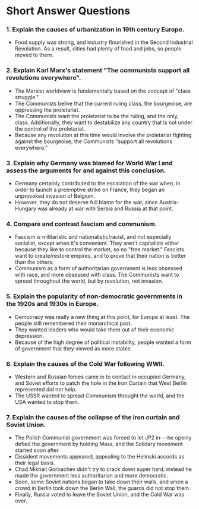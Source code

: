 # Short Answer Questions

### 1.  Explain the causes of urbanization in 19th century Europe.
- Food supply was strong, and industry
  flourished in the Second Industrial
  Revolution. As a result, cities had
  plenty of food and jobs, so people
  moved to them.

### 2.  Explain Karl Marx's statement "The communists support all revolutions everywhere".
- The Marxist worldview is
  fundamentally based on the concept of
  "class struggle."
- The Communists belive that the current
  ruling class, the bourgeoise, are
  oppressing the proletariat.
- The Communists want the proletariat to
  be the ruling, and the only, class.
  Additionally, they want to destabilize
  any country that is not under the
  control of the proletariat.
- Because any revolution at this time
  would involve the proletariat fighting
  against the bourgeoise, the Communists
  "support all revolutions everywhere."

### 3.  Explain why Germany was blamed for World War I and assess the arguments for and against this conclusion.
- Germany certainly contributed to the
  escalation of the war when, in order
  to launch a preemptive strike on
  France, they began an unprovoked
  invasion of Belgium.
- However, they do
  not deserve full blame for the war,
  since Austria-Hungary was already at
  war with Serbia and Russia at that
  point.

### 4.  Compare and contrast fascism and communism.
- Fascism is militaristic and
  nationalistic/racist, and not especially
  socialist, except when it's
  convenient. They aren't capitalists
  either because they like to control
  the market, so no "free market."
  Fascists want to create/restore
  empires, and to prove that their nation
  is better than the others.
- Communism as a form of authoritarian
  government is less obsessed with race,
  and more obsessed with class. The
  Communists
  want to spread throughout the world,
  but by revolution, not invasion.

### 5.  Explain the popularity of non-democratic governments in the 1920s and 1930s in Europe.
- Democracy was really a new thing at
  this point, for Europe at least. The
  people still remembered their
  monarchical past.
- They wanted leaders who would take
  them out of their economic depression.
- Because of the high degree of
  political instability, people wanted a
  form of government that they viewed as
  more stable.

### 6.  Explain the causes of the Cold War following WWII.
- Western and Russian forces came in to
  contact in occupied Germany, and
  Soviet efforts to patch the hole in
  the Iron Curtain that West Berlin
  represented did not help.
- The USSR wanted to spread Communism
  throught the world, and the USA wanted
  to stop them.

### 7.  Explain the causes of the collapse of the iron curtain and Soviet Union.
- The Polish Communist government was
  forced to let JP2 in---he openly
  defied the government by holding Mass,
  and the Solidary movement started
  soon after.
- Dissident movements appeared,
  appealing to the Helinski accords as
  their legal basis.
- Chad Mikhail Gorbachev didn't try to
  crack down super hard; instead he
  made the government less authoritarian
  and more democratic.
- Soon, some Soviet nations began to
  take down their walls, and when a
  crowd in Berlin took down the Berlin
  Wall, the guards did not stop them.
- Finally, Russia voted to leave the
  Soviet Union, and the Cold War was
  over.

